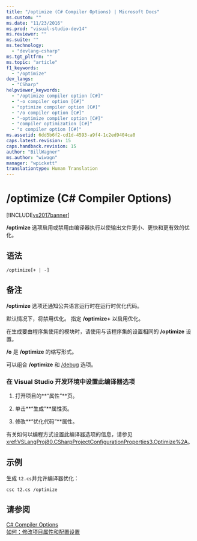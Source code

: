 ```yaml
---
title: "/optimize (C# Compiler Options) | Microsoft Docs"
ms.custom: ""
ms.date: "11/23/2016"
ms.prod: "visual-studio-dev14"
ms.reviewer: ""
ms.suite: ""
ms.technology: 
  - "devlang-csharp"
ms.tgt_pltfrm: ""
ms.topic: "article"
f1_keywords: 
  - "/optimize"
dev_langs: 
  - "CSharp"
helpviewer_keywords: 
  - "/optimize compiler option [C#]"
  - "-o compiler option [C#]"
  - "optimize compiler option [C#]"
  - "/o compiler option [C#]"
  - "-optimize compiler option [C#]"
  - "compiler optimization [C#]"
  - "o compiler option [C#]"
ms.assetid: 6dd5b6f2-cd1d-4593-a9f4-1c2ed9404ca0
caps.latest.revision: 15
caps.handback.revision: 15
author: "BillWagner"
ms.author: "wiwagn"
manager: "wpickett"
translationtype: Human Translation
---
```

# /optimize (C# Compiler Options)
[!INCLUDE[vs2017banner](../../../csharp/includes/vs2017banner.md)]

**\/optimize** 选项启用或禁用由编译器执行以使输出文件更小、更快和更有效的优化。  
  
## 语法  
  
```  
/optimize[+ | -]  
```  
  
## 备注  
 **\/optimize** 选项还通知公共语言运行时在运行时优化代码。  
  
 默认情况下，将禁用优化。  指定 **\/optimize\+** 以启用优化。  
  
 在生成要由程序集使用的模块时，请使用与该程序集的设置相同的 **\/optimize** 设置。  
  
 **\/o** 是 **\/optimize** 的缩写形式。  
  
 可以组合 **\/optimize** 和 [\/debug](../../../csharp/language-reference/compiler-options/debug-compiler-option.md) 选项。  
  
### 在 Visual Studio 开发环境中设置此编译器选项  
  
1.  打开项目的**“属性”**页。  
  
2.  单击**“生成”**属性页。  
  
3.  修改**“优化代码”**属性。  
  
 有关如何以编程方式设置此编译器选项的信息，请参见 <xref:VSLangProj80.CSharpProjectConfigurationProperties3.Optimize%2A>。  
  
## 示例  
 生成 `t2.cs`并允许编译器优化：  
  
```  
csc t2.cs /optimize  
```  
  
## 请参阅  
 [C\# Compiler Options](../../../csharp/language-reference/compiler-options/index.md)   
 [如何：修改项目属性和配置设置](http://msdn.microsoft.com/zh-cn/e7184bc5-2f2b-4b4f-aa9a-3ecfcbc48b67)